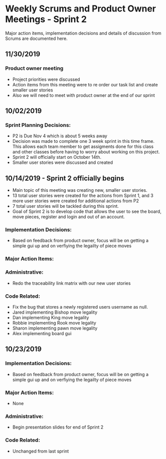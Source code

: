 # Weekly Scrums and Product Owner Meetings - Sprint 2
Major action items, implementation decisions and details of discussion from Scrums are documented here. 

## 11/30/2019
### Product owner meeting
   - Project priorities were discussed
   - Action items from this meeting were to re order our task list and create smaller user stories 
   - Also we will need to meet with product owner at the end of our sprint

## 10/02/2019
### Sprint Planning Decisions:
  - P2 is Due Nov 4 which is about 5 weeks away
  - Decision was made to complete one 3 week sprint in this time frame. This allows each team member to get assigments 
  done for this class and other classes before having to worry about working on this project. 
  - Sprint 2 will officially start on October 14th. 
  - Smaller user stories were discussed and created
  
## 10/14/2019 - Sprint 2 officially begins
 - Main topic of this meeting was creating new, smaller user stories. 
 - 13 total user stories were created for the actions from Sprint 1, and 3 more user stories were created for additional actions from P2
 - 7 total user stories will be tackled during this sprint. 
 - Goal of Sprint 2 is to develop code that allows the user to see the board, move pieces, register and login and out of an account. 
### Implementation Decisions: 
- Based on feedback from product owner, focus will be on getting a simple gui up and on verfiying the legailty of piece moves
### Major Action Items:
### Administrative:
  - Redo the traceability link matrix with our new user stories

### Code Related:
- Fix the bug that stores a newly registered users username as null. 
- Jared implementing Bishop move legality
- Dan implementing King move legality
- Robbie implementing Rook move legality
- Sharon implementing pawn move legality
- Alex implementing board gui

  

## 10/23/2019
### Implementation Decisions: 
- Based on feedback from product owner, focus will be on getting a simple gui up and on verfiying the legailty of piece moves
### Major Action Items:
  - None
### Administrative:
  - Begin presentation slides for end of Sprint 2

### Code Related:
  - Unchanged from last sprint
